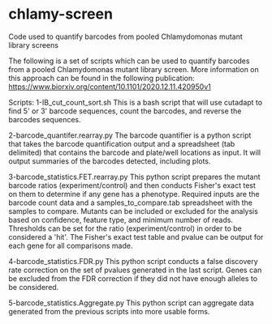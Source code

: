 # chlamy-screen
Code used to quantify barcodes from pooled Chlamydomonas mutant library screens

The following is a set of scripts which can be used to quantify barcodes from a pooled Chlamydomonas mutant library screen. More information on this approach can be found in the following publication: https://www.biorxiv.org/content/10.1101/2020.12.11.420950v1

Scripts:
1-IB_cut_count_sort.sh
This is a bash script that will use cutadapt to find 5' or 3' barcode sequences, count the barcodes, and reverse the barcodes sequences.

2-barcode_quantifer.rearray.py
The barcode quantifier is a python script that takes the barcode quantification output and a spreadsheet (tab delimited) that contains the barcode and plate/well locations as input. It will output summaries of the barcodes detected, including plots.

3-barcode_statistics.FET.rearray.py
This python script prepares the mutant barcode ratios (experiment/control) and then conducts Fisher's exact test on them to determine if any gene has a phenotype. Required inputs are the barcode count data and a samples_to_compare.tab spreadsheet with the samples to compare. Mutants can be included or excluded for the analysis based on confidence, feature type, and minimum number of reads. Thresholds can be set for the ratio (experiment/control) in order to be considered a 'hit'. The Fisher's exact test table and pvalue can be output for each gene for all comparisons made.

4-barcode_statistics.FDR.py
This python script conducts a false discovery rate correction on the set of pvalues generated in the last script. Genes can be excluded from the FDR correction if they did not have enough alleles to be considered.

5-barcode_statistics.Aggregate.py
This python script can aggregate data generated from the previous scripts into more usable forms.
